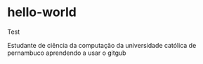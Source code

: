 # hello-world
Test

Estudante de ciência da computação da universidade católica de pernambuco aprendendo a usar o gitgub
